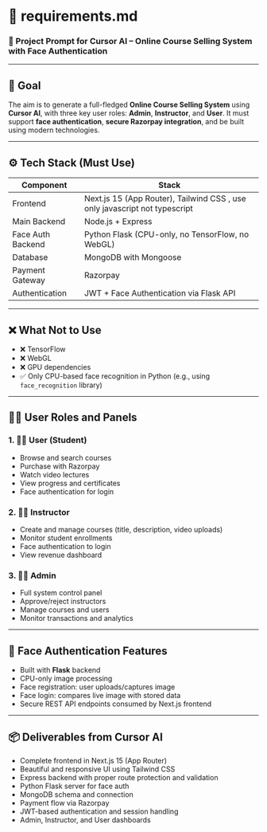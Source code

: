# 📄 requirements.md  
### 🧠 Project Prompt for Cursor AI – Online Course Selling System with Face Authentication  

---

## 📌 Goal

The aim is to generate a full-fledged **Online Course Selling System** using **Cursor AI**, with three key user roles: **Admin**, **Instructor**, and **User**. It must support **face authentication**, **secure Razorpay integration**, and be built using modern technologies.

---

## ⚙️ Tech Stack (Must Use)

| Component           | Stack                                                  |
|---------------------|--------------------------------------------------------|
| Frontend            | Next.js 15 (App Router), Tailwind CSS   , use only javascript not typescript               |
| Main Backend        | Node.js + Express                                       |
| Face Auth Backend   | Python Flask (CPU-only, no TensorFlow, no WebGL)       |
| Database            | MongoDB with Mongoose                                  |
| Payment Gateway     | Razorpay                                                |
| Authentication      | JWT + Face Authentication via Flask API                |

---

## ❌ What Not to Use

- ❌ TensorFlow  
- ❌ WebGL  
- ❌ GPU dependencies  
- ✅ Only CPU-based face recognition in Python (e.g., using `face_recognition` library)

---

## 🧑‍💼 User Roles and Panels

### 1. 👩‍🎓 User (Student)
- Browse and search courses
- Purchase with Razorpay
- Watch video lectures
- View progress and certificates
- Face authentication for login

### 2. 👨‍🏫 Instructor
- Create and manage courses (title, description, video uploads)
- Monitor student enrollments
- Face authentication to login
- View revenue dashboard

### 3. 🧑‍💼 Admin
- Full system control panel
- Approve/reject instructors
- Manage courses and users
- Monitor transactions and analytics

---

## 🔐 Face Authentication Features

- Built with **Flask** backend
- CPU-only image processing
- Face registration: user uploads/captures image
- Face login: compares live image with stored data
- Secure REST API endpoints consumed by Next.js frontend

---

## 📦 Deliverables from Cursor AI

- Complete frontend in Next.js 15 (App Router)
- Beautiful and responsive UI using Tailwind CSS
- Express backend with proper route protection and validation
- Python Flask server for face auth
- MongoDB schema and connection
- Payment flow via Razorpay
- JWT-based authentication and session handling
- Admin, Instructor, and User dashboards

